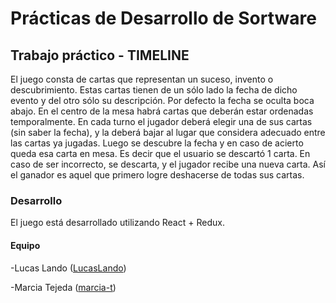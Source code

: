 # Prácticas de Desarrollo de Sortware

## Trabajo práctico - TIMELINE
El juego consta de cartas que representan un suceso, invento o descubrimiento. Estas cartas tienen de un sólo lado la fecha de dicho evento y del otro sólo su descripción. Por defecto la fecha se oculta boca abajo.
En el centro de la mesa habrá cartas que deberán estar ordenadas temporalmente. En cada turno el jugador deberá elegir una de sus cartas (sin saber la fecha), y la deberá bajar al lugar que considera adecuado entre las cartas ya jugadas.
Luego se descubre la fecha y en caso de acierto queda esa carta en mesa. Es decir que el usuario se descartó 1 carta. En caso de ser incorrecto, se descarta, y el jugador recibe una nueva carta.
Así el ganador es aquel que primero logre deshacerse de todas sus cartas.

### Desarrollo
El juego está desarrollado utilizando React + Redux.


#### Equipo
-Lucas Lando ([LucasLando](https://github.com/LucasLando))

-Marcia Tejeda ([marcia-t](https://github.com/marcia-t))


